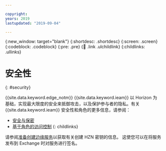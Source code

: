 ```yaml
---

copyright:
years: 2019
lastupdated: "2019-09-04"

---
```


{:new_window: target="blank"}
{:shortdesc: .shortdesc}
{:screen: .screen}
{:codeblock: .codeblock}
{:pre: .pre}
{:child: .link .ulchildlink}
{:childlinks: .ullinks}

# 安全性 
{: #security}

{{site.data.keyword.edge_notm}} {{site.data.keyword.ieam}} 以 Horizon 为基础，实现最大限度的安全来抵御攻击，以及保护参与者的隐私。有关 {{site.data.keyword.ieam}} 安全性和角色的更多信息，请参阅：

* [安全与保密](security_privacy.md)
* [基于角色的访问控制](rbac.md)
{: childlinks}

请参阅[准备创建边缘服务](../developing/service_containers.md)以获取有关创建 HZN 密钥的信息。 这使您可以在将服务发布到 Exchange 时对服务进行签名。
